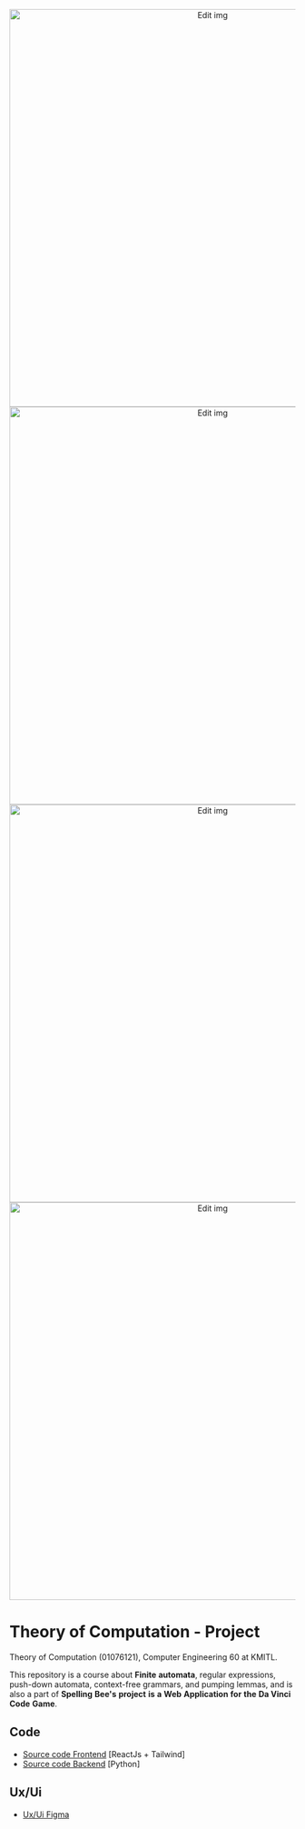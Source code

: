 <p align="center">
<img width="700" alt="Edit img" src="https://github.com/phattharaphorn/spelling-dee/assets/88389821/874f4bc9-475f-41da-9cf1-bcda116e49d6">
<img width="700" alt="Edit img" src="https://github.com/phattharaphorn/spelling-dee/assets/88389821/263f99ad-9180-4aea-b35d-265b64d054bd">
<img width="700" alt="Edit img" src="https://github.com/phattharaphorn/spelling-dee/assets/88389821/595e16c8-c4be-4ca4-8cd8-024dc0ccc356">
<img width="700" alt="Edit img" src="https://github.com/phattharaphorn/spelling-dee/assets/88389821/ef9d4323-dd4b-436e-b1e8-bea2e2a6de05">
</p>

# Theory of Computation - Project
Theory of Computation (01076121), Computer Engineering 60 at KMITL.

This repository is a course about **Finite** **automata**, regular expressions, push-down automata, context-free grammars, and pumping lemmas, and is also a part of **Spelling** **Bee's** **project** **is** **a** **Web** **Application** **for** **the** **Da Vinci** **Code** **Game**.

## Code 
- [Source code Frontend](spelling-dee-frontend-main) [ReactJs + Tailwind]
- [Source code Backend](spelling-dee-backend-main) [Python]

## Ux/Ui
- [Ux/Ui Figma](https://www.figma.com/file/kBWqnhx8k2LdIcNooRWBHK/Spelling-Bee?type=design&node-id=0%3A1&mode=design&t=uTo8AsP8aXmFB4mv-1) 
